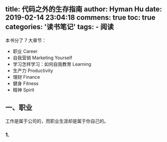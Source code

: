 title: 代码之外的生存指南
author: Hyman Hu
date: 2019-02-14 23:04:18
commens: true
toc: true
categories: '读书笔记'
tags:
    - 阅读
---
本书分了 7 大章节：

* 职业 Career
* 自我营销 Marketing Yourself
* 学习怎样学习：如何自我教育 Learning
* 生产力 Productivity
* 理财 Finance
* 健身 Fitness
* 精神 Spirit

## 一、职业

工作是属于公司的，而职业生涯却是属于你自己的。

### 1.